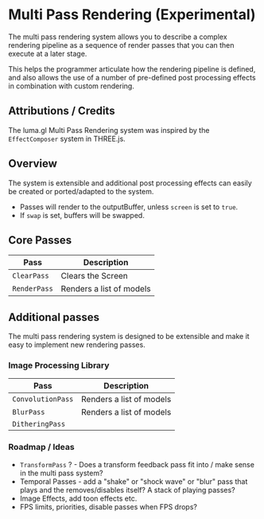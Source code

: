 # Multi Pass Rendering (Experimental)

The multi pass rendering system allows you to describe a complex rendering pipeline as a sequence of render passes that you can then execute at a later stage.

This helps the programmer articulate how the rendering pipeline is defined, and also allows the use of a number of pre-defined post processing effects in combination with custom rendering.


## Attributions / Credits

The luma.gl Multi Pass Rendering system was inspired by the `EffectComposer` system in THREE.js.


## Overview

The system is extensible and additional post processing effects can easily be created or ported/adapted to the system.

* Passes will render to the outputBuffer, unless `screen` is set to `true`.
* If `swap` is set, buffers will be swapped.


## Core Passes

| Pass               | Description              |
| ---                | ---                      |
| `ClearPass`        | Clears the Screen        |
| `RenderPass`       | Renders a list of models |


## Additional passes

The multi pass rendering system is designed to be extensible and make it easy to implement new rendering passes.


### Image Processing Library

| Pass               | Description              |
| ---                | ---                      |
| `ConvolutionPass`  | Renders a list of models |
| `BlurPass`         | Renders a list of models |
| `DitheringPass`    |                          |


### Roadmap / Ideas

* `TransformPass` ? - Does a transform feedback pass fit into / make sense in the multi pass system?
* Temporal Passes - add a "shake" or "shock wave" or "blur" pass that plays and the removes/disables itself? A stack of playing passes?
* Image Effects, add toon effects etc.
* FPS limits, priorities, disable passes when FPS drops?
